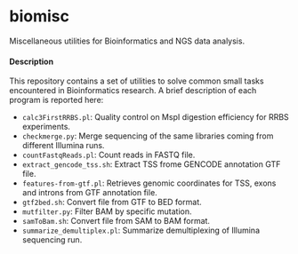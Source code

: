 # biomisc
Miscellaneous utilities for Bioinformatics and NGS data analysis.

#### Description
This repository contains a set of utilities to solve common small tasks encountered in Bioinformatics research. A brief description of each program is reported here:<br/>

- `calc3FirstRRBS.pl`: Quality control on MspI digestion efficiency for RRBS experiments.<br/>
- `checkmerge.py`: Merge sequencing of the same libraries coming from different Illumina runs.<br/>
- `countFastqReads.pl`: Count reads in FASTQ file.<br/>
- `extract_gencode_tss.sh`: Extract TSS frome GENCODE annotation GTF file. <br/>
- `features-from-gtf.pl`: Retrieves genomic coordinates for TSS, exons and introns from GTF annotation file. <br/>
- `gtf2bed.sh`: Convert file from GTF to BED format.<br/>
- `mutfilter.py`: Filter BAM by specific mutation.<br/>
- `samToBam.sh`: Convert file from SAM to BAM format.<br/>
- `summarize_demultiplex.pl`: Summarize demultiplexing of Illumina sequencing run.<br/>

